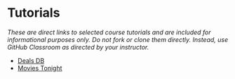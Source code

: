 # Tutorials
*These are direct links to selected course tutorials and are included for informational purposes only. Do not fork or clone them directly. Instead, use GitHub Classroom as directed by your instructor.*
- [Deals DB](https://github.com/christopherhuntley/ba510-deals-database)
- [Movies Tonight](https://github.com/christopherhuntley/ba510-movies-tonight)
